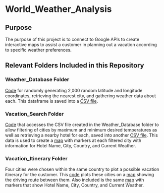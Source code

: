# World_Weather_Analysis

## Purpose
The purpose of this project is to connect to Google APIs to create interactive maps to assist a customer in planning out a vacation according to specific weather preferences.

## Relevant Folders Included in this Repository

### Weather_Database Folder
[Code](Weather_Database/Weather_Database.ipynb)  for randomly generating 2,000 random latitude and longitude coordinates, retrieving the nearest city, and gathering weather data about each. This dataframe is saved into a [CSV file](Weather_Database/WeatherPy_Database.csv).

### Vacation_Search Folder
[Code](Vacation_Search/Vacation_Search.ipynb) that accesses the CSV file created in the Weather_Database folder to allow filtering of cities by maximum and minimum desired temperatures as well as retrieving a nearby hotel for each, saved into another [CSV file](Vacation_Search/WeatherPy_vacation.csv).  This data is used to create a [map](Vacation_Search/WeatherPy_vacation_map.png) with markers at each filtered city with information for Hotel Name, City, Country, and Current Weather.

### Vacation_Itinerary Folder
Four cities were chosen within the same country to plot a possible vacation itinerary for the customer.  This [code](Vacation_Itinerary/Vacation_Itinerary.ipynb) plots these cities on a [map](Vacation_Itinerary/WeatherPy_travel_map.png) showing the driving route between them. Also included is the same [map](Vacation_Itinerary/MAPNAMEHERE.png) with markers that show Hotel Name, City, Country, and Current Weather.
